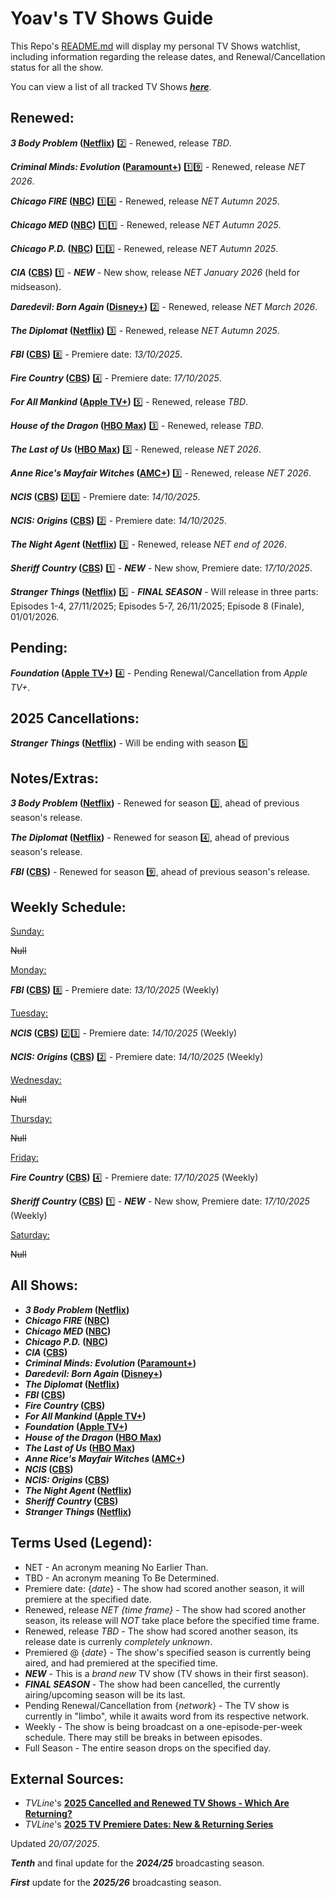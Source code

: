 # Yoav's TV Shows Guide
This Repo's [README.md](https://github.com/YoavOffekProjects/Yoav-TV-Guide/blob/main/README.md) will display my personal TV Shows watchlist, including information regarding the release dates, and Renewal/Cancellation status for all the show.

You can view a list of all tracked TV Shows [**_here_**](#all-shows).

## Renewed:
**_3 Body Problem_ ([Netflix](https://www.netflix.com/title/81024821))** :two: - Renewed, release *TBD*.

**_Criminal Minds: Evolution_ ([Paramount+](https://www.paramountplus.com/shows/criminal_minds))** :one::nine: - Renewed, release *NET 2026*.

**_Chicago FIRE_ ([NBC](https://www.nbc.com/chicago-fire))** :one::four: - Renewed, release *NET Autumn 2025*.

**_Chicago MED_ ([NBC](https://www.nbc.com/chicago-med))** :one::one: - Renewed, release *NET Autumn 2025*.

**_Chicago P.D._ ([NBC](https://www.nbc.com/chicago-pd))** :one::three: - Renewed, release *NET Autumn 2025*.

**_CIA_ ([CBS](https://www.cbs.com/shows/cia))** :one: - **_NEW_** - New show, release *NET January 2026* (held for midseason).

**_Daredevil: Born Again_ ([Disney+](https://www.disneyplus.com/series/daredevil-born-again/6Eu8fmI0MaUk))** :two: - Renewed, release *NET March 2026*.

**_The Diplomat_ ([Netflix](https://www.netflix.com/title/81288983))** :three: - Renewed, release *NET Autumn 2025*.

**_FBI_ ([CBS](https://www.cbs.com/shows/fbi))** :eight: - Premiere date: *13/10/2025*.

**_Fire Country_ ([CBS](https://www.cbs.com/shows/fire-country))** :four: - Premiere date: *17/10/2025*.

**_For All Mankind_ ([Apple TV+](https://tv.apple.com/show/for-all-mankind/umc.cmc.6wsi780sz5tdbqcf11k76mkp7))** :five: - Renewed, release *TBD*.

**_House of the Dragon_ ([HBO Max](https://www.max.com/shows/house-of-the-dragon/c68e69d7-9317-428a-a615-cdf8fe5a2e06))** :three: - Renewed, release *TBD*.

**_The Last of Us_ ([HBO Max](https://www.max.com/shows/last-of-us/93ba22b1-833e-47ba-ae94-8ee7b9eefa9a))** :three: - Renewed, release *NET 2026*.

**_Anne Rice's Mayfair Witches_ ([AMC+](https://www.amc.com/shows/mayfair-witches--1059404))** :three: - Renewed, release *NET 2026*.

**_NCIS_ ([CBS](https://www.cbs.com/shows/ncis))** :two::three: - Premiere date: *14/10/2025*.

**_NCIS: Origins_ ([CBS](https://www.cbs.com/shows/ncis-origins))** :two: - Premiere date: *14/10/2025*.

**_The Night Agent_ ([Netflix](https://www.netflix.com/title/81450827))** :three: - Renewed, release *NET end of 2026*.

**_Sheriff Country_ ([CBS](https://www.cbs.com/shows/sheriff-country))** :one: - **_NEW_** - New show, Premiere date: *17/10/2025*.

**_Stranger Things_ ([Netflix](https://www.netflix.com/title/80057281))** :five: - **_FINAL SEASON_** - Will release in three parts: Episodes 1-4, 27/11/2025; Episodes 5-7, 26/11/2025; Episode 8 (Finale), 01/01/2026.

## Pending:
**_Foundation_ ([Apple TV+](https://tv.apple.com/show/foundation/umc.cmc.5983fipzqbicvrve6jdfep4x3))** :four: - Pending Renewal/Cancellation from *Apple TV+*.

## 2025 Cancellations:
**_Stranger Things_ ([Netflix](https://www.netflix.com/title/80057281))** - Will be ending with season :five:

## Notes/Extras:
**_3 Body Problem_ ([Netflix](https://www.netflix.com/title/81024821))** - Renewed for season :three:, ahead of previous season's release.

**_The Diplomat_ ([Netflix](https://www.netflix.com/title/81288983))** - Renewed for season :four:, ahead of previous season's release.

**_FBI_ ([CBS](https://www.cbs.com/shows/fbi))** - Renewed for season :nine:, ahead of previous season's release.

## Weekly Schedule:

<ins>Sunday:</ins>

~~Null~~


<ins>Monday:</ins>

**_FBI_ ([CBS](https://www.cbs.com/shows/fbi))** :eight: - Premiere date: *13/10/2025* (Weekly)


<ins>Tuesday:</ins>

**_NCIS_ ([CBS](https://www.cbs.com/shows/ncis))** :two::three: - Premiere date: *14/10/2025* (Weekly)

**_NCIS: Origins_ ([CBS](https://www.cbs.com/shows/ncis-origins))** :two: - Premiere date: *14/10/2025* (Weekly)


<ins>Wednesday:</ins>

~~Null~~


<ins>Thursday:</ins>

~~Null~~


<ins>Friday:</ins>

**_Fire Country_ ([CBS](https://www.cbs.com/shows/fire-country))** :four: - Premiere date: *17/10/2025* (Weekly)

**_Sheriff Country_ ([CBS](https://www.cbs.com/shows/sheriff-country))** :one: - **_NEW_** - New show, Premiere date: *17/10/2025* (Weekly)


<ins>Saturday:</ins>

~~Null~~

## All Shows:
* **_3 Body Problem_ ([Netflix](https://www.netflix.com/title/81024821))**
* **_Chicago FIRE_ ([NBC](https://www.nbc.com/chicago-fire))**
* **_Chicago MED_ ([NBC](https://www.nbc.com/chicago-med))**
* **_Chicago P.D._ ([NBC](https://www.nbc.com/chicago-pd))**
* **_CIA_ ([CBS](https://www.cbs.com/shows/cia))**
* **_Criminal Minds: Evolution_ ([Paramount+](https://www.paramountplus.com/shows/criminal_minds))**
* **_Daredevil: Born Again_ ([Disney+](https://www.disneyplus.com/series/daredevil-born-again/6Eu8fmI0MaUk))**
* **_The Diplomat_ ([Netflix](https://www.netflix.com/title/81288983))**
* **_FBI_ ([CBS](https://www.cbs.com/shows/fbi))**
* **_Fire Country_ ([CBS](https://www.cbs.com/shows/fire-country))**
* **_For All Mankind_ ([Apple TV+](https://tv.apple.com/show/for-all-mankind/umc.cmc.6wsi780sz5tdbqcf11k76mkp7))**
* **_Foundation_ ([Apple TV+](https://tv.apple.com/show/foundation/umc.cmc.5983fipzqbicvrve6jdfep4x3))**
* **_House of the Dragon_ ([HBO Max](https://www.max.com/shows/house-of-the-dragon/c68e69d7-9317-428a-a615-cdf8fe5a2e06))**
* **_The Last of Us_ ([HBO Max](https://www.max.com/shows/last-of-us/93ba22b1-833e-47ba-ae94-8ee7b9eefa9a))**
* **_Anne Rice's Mayfair Witches_ ([AMC+](https://www.amc.com/shows/mayfair-witches--1059404))**
* **_NCIS_ ([CBS](https://www.cbs.com/shows/ncis))**
* **_NCIS: Origins_ ([CBS](https://www.cbs.com/shows/ncis-origins))**
* **_The Night Agent_ ([Netflix](https://www.netflix.com/title/81450827))**
* **_Sheriff Country_ ([CBS](https://www.cbs.com/shows/sheriff-country))**
* **_Stranger Things_ ([Netflix](https://www.netflix.com/title/80057281))**

## Terms Used (Legend):
* NET - An acronym meaning No Earlier Than.
* TBD - An acronym meaning To Be Determined.
* Premiere date: {*date*} - The show had scored another season, it will premiere at the specified date.
* Renewed, release *NET {time frame}* - The show had scored another season, its release will *NOT* take place before the specified time frame.
* Renewed, release *TBD* - The show had scored another season, its release date is currenly *completely unknown*.
* Premiered @ {*date*} - The show's specified season is currently being aired, and had premiered at the specified time.
* **_NEW_** - This is a *brand new* TV show (TV shows in their first season).
* **_FINAL SEASON_** - The show had been cancelled, the currently airing/upcoming season will be its last.
* Pending Renewal/Cancellation from {*network*} - The TV show is currently in "limbo", while it awaits word from its respective network.
* Weekly - The show is being broadcast on a one-episode-per-week schedule. There may still be breaks in between episodes.
* Full Season - The entire season drops on the specified day.

## External Sources:
* *TVLine*'s [**2025 Cancelled and Renewed TV Shows - Which Are Returning?**](https://tvline.com/lists/canceled-renewed-tv-shows-2025-scorecard/)
* *TVLine*'s [**2025 TV Premiere Dates: New & Returning Series**](https://tvline.com/lists/tv-premiere-dates-new-returning-series/)


Updated *20/07/2025*.

**_Tenth_** and final update for the **_2024/25_** broadcasting season.

**_First_** update for the **_2025/26_** broadcasting season.